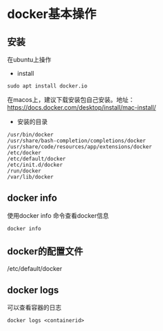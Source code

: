 # docker基本操作
## 安装
在ubuntu上操作
+ install
```
sudo apt install docker.io
```
在macos上，建议下载安装包自己安装。地址：<https://docs.docker.com/desktop/install/mac-install/>
+ 安装的目录
```
/usr/bin/docker
/usr/share/bash-completion/completions/docker
/usr/share/code/resources/app/extensions/docker
/etc/docker
/etc/default/docker
/etc/init.d/docker
/run/docker
/var/lib/docker 
```
## docker info
使用docker info 命令查看docker信息
```
docker info
```

## docker的配置文件

/etc/default/docker

## docker logs
可以查看容器的日志
```
docker logs <containerid>
```